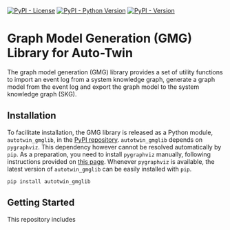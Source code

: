 [![PyPI - License](https://img.shields.io/pypi/l/autotwin_gmglib)](https://github.com/AutotwinEU/graph-model-gen/blob/main/LICENSE)
[![PyPI - Python Version](https://img.shields.io/pypi/pyversions/autotwin_gmglib)](https://www.python.org/downloads/)
[![PyPI - Version](https://img.shields.io/pypi/v/autotwin_gmglib)](https://pypi.org/project/autotwin_gmglib/)

# Graph Model Generation (GMG) Library for Auto-Twin

The graph model generation (GMG) library provides a set of utility functions to
import an event log from a system knowledge graph, generate a graph model from
the event log and export the graph model to the system knowledge graph (SKG).

## Installation
To facilitate installation, the GMG library is released as a Python module,
`autotwin_gmglib`, in the
[PyPI repository](https://pypi.org/project/autotwin_gmglib/).
`autotwin_gmglib` depends on `pygraphviz`. This dependency however cannot be
resolved automatically by `pip`. As a preparation, you need to install
`pygraphviz` manually, following instructions provided on
[this page](https://pygraphviz.github.io/documentation/stable/install.html).
Whenever `pygraphviz` is available, the latest version of `autotwin_gmglib` can
be easily installed with `pip`.

    pip install autotwin_gmglib

## Getting Started
This repository includes 
